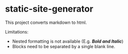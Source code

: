 # static-site-generator

This project converts markdown to html.

Limitations:

* Nested formatting is not available (E.g. **_Bold and Italic_**)
* Blocks need to be separated by a single blank line.


